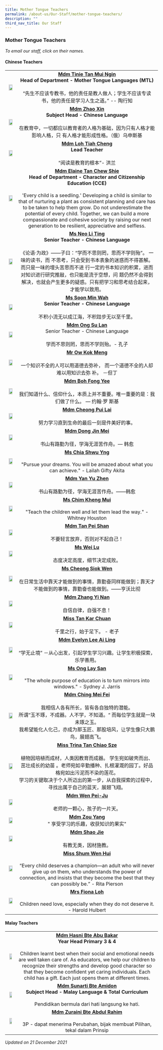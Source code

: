 ```yaml
---
title: Mother Tongue Teachers
permalink: /about-us/Our-Staff/mother-tongue-teachers/
description: ""
third_nav_title: Our Staff
---
```

### Mother Tongue Teachers

*To email our staff, click on their names.*

#### Chinese Teachers

|  |  |
|:---:|:---:|
| <img src="/images/mtt1.png" style="width:80%"> | [**Mdm Tinie Tan Mui Ngin**](mailto:tan_mui_ngin_tinie@moe.edu.sg)<br>**Head of Department - Mother Tongue Languages (MTL)**<br><br>“先生不应该专教书，他的责任是教人做人；学生不应该专读书，他的责任是学习人生之道。” -- 陶行知 |
| <img src="/images/mtt2.png" style="width:80%"> | [**Mdm Zhao Xin**](mailto:zhao_xin@moe.edu.sg)<br>**Subject Head - Chinese Language**<br><br>在教育中，一切都应以教育者的人格为基础，因为只有人格才能影响人格，只 有人格才能形成性格。（俄）乌申斯基 |
| <img src="/images/mtt3.png" style="width:80%"> | [**Mdm Loh Tiah Cheng**](mailto:loh_tiah_cheng@moe.edu.sg)<br>**Lead Teacher**<br><br>“阅读是教育的根本”- 洪兰 |
| <img src="/images/mtt4.png" style="width:80%"> | [**Mdm Elaine Tan Chew Shie**](mailto:tan_chew_shie@moe.edu.sg)<br>**Head of Department - Character and Citizenship Education (CCE)**<br><br>'Every child is a seedling.' Developing a child is similar to that of nurturing a plant as consistent planning and care has to be taken to help them grow. Do not underestimate the potential of every child. Together, we can build a more compassionate and cohesive society by raising our next generation to be resilient, appreciative and selfless. |
| <img src="/images/mtt5.png" style="width:80%"> | [**Ms Neo Li Ting**](mailto:neo_li_ting@moe.edu.sg)<br>**Senior Teacher - Chinese Language**<br><br>《论语·为政》——子曰：“学而不思则罔，思而不学则殆”。 一味的读书，而 不思考，只会受到书本表象的迷惑而不得甚解。而只是一味的埋头苦思而不进 行一定的书本知识的积累，进而对知识进行研究推敲，也只能是流于空想，问 题仍然不会得到解决，也就会产生更多的疑惑。只有把学习和思考结合起来， 才能学以致用。 |
| <img src="/images/mtt6.png" style="width:80%"> | [**Ms Soon Min Wah**](mailto:soon_min_wah@moe.edu.sg)<br>**Senior Teacher - Chinese Language**<br><br>不积小流无以成江海，不积跬步无以至千里。 |
| <img src="/images/mtt7.png" style="width:80%">  | [**Mdm Ong Su Lan**](mailto:ong_su_lan@moe.edu.sg)<br>Senior Teacher - Chinese Language<br><br>学而不思则罔，思而不学则殆。- 孔子  |
| <img src="/images/mtt8.png" style="width:80%"> | [**Mr Ow Kok Meng**](mailto:ow_kok_meng_a@moe.edu.sg)<br><br>一个知识不全的人可以用道德去弥补， 而一个道德不全的人却难以用知识去弥 补。 －但丁 |
| <img src="/images/mtt9.png" style="width:80%"> | [**Mdm Boh Fong Yee**](mailto:boh_fong_yeemo_fengyi@moe.edu.sg)<br><br>我们知道什么、信仰什么，本质上并不重要。唯一重要的是：我们做了什么。 — 约翰·罗 斯基 |
| <img src="/images/mtt10.png" style="width:80%"> | [**Mdm Cheong Pui Lai**](mailto:cheong_pui_lai@moe.edu.sg)<br><br>努力学习直到生命的最后一刻是件美好的事。 |
| <img src="/images/mtt11.png" style="width:80%"> | [**Mdm Dong Jin Mei**](mailto:dong_jinmei@moe.edu.sg)<br><br>书山有路勤为径，学海无涯苦作舟。— 韩愈 |
| <img src="/images/mtt12.png" style="width:80%"> | [**Ms Chia Shwu Yng**](mailto:chia_shwu_yng@moe.edu.sg)<br><br>"Pursue your dreams. You will be amazed about what you can achieve." - Lailah Gifty Akita |
| <img src="/images/mtt13.png" style="width:80%"> | [**Mdm Yan Yu Zhen**](mailto:yan_yuzhen@moe.edu.sg)<br><br>书山有路勤为径，学海无涯苦作舟。——韩愈 |
| <img src="/images/mtt14.png" style="width:80%"> | [**Ms Chim Kheng Mui**](mailto:chim_kheng_mui@moe.edu.sg)<br><br>"Teach the children well and let them lead the way." - Whitney Houston |
| <img src="/images/mtt15.png" style="width:80%"> | [**Mdm Tan Pei Shan**](mailto:tan_peishan@moe.edu.sg)<br><br>不要轻言放弃，否则对不起自己！ |
| <img src="/images/mtt16.png" style="width:80%"> | [**Ms Wei Lu**](mailto:wei_lu@moe.edu.sg)<br><br>态度决定高度，细节决定成败。 |
| <img src="/images/mtt17.png" style="width:80%"> | [**Ms Cheong Siok Wen**](mailto:cheong_siok_wen@moe.edu.sg)<br><br>在日常生活中靠天才能做到的事情，靠勤奋同样能做到；靠天才不能做到的事情，靠勤奋也能做到。——亨沃比彻 |
| <img src="/images/mtt18.png" style="width:80%"> | [**Mdm Zhang Yi Nan**](mailto:zhang_yinan@moe.edu.sg)<br><br>自信自律，自强不息！ |
| <img src="/images/mtt19.png" style="width:80%"> | [**Miss Tan Kar Chuan**](mailto:tan_kar_chuan@moe.edu.sg)<br><br>千里之行，始于足下。 - 老子 |
| <img src="/images/mtt20.png" style="width:80%"> | [**Mdm Evelyn Lee Ai Ling**](mailto:lee_ai_ling_evelyn@moe.edu.sg)<br><br>“学无止境” －从心出发，引起学生学习兴趣。让学生积极探索，乐学善用。 |
| <img src="/images/mtt21.png" style="width:80%"> | [**Ms Ong Lay San**](mailto:ong_lay_san@moe.edu.sg)<br><br>"The whole purpose of education is to turn mirrors into windows." - Sydney J. Jarris |
| <img src="/images/mtt22.png" style="width:80%"> | [**Mdm Ching Mei Fei**](mailto:ching_mei_fei@moe.edu.sg)<br><br>我相信人各有所长，皆有各自独特的潜能。<br>所谓“玉不琢，不成器。人不学，不知道。“ 而每位学生就是一块未琢之玉。<br>我希望能化人化己，亦成为那玉匠、那股培风，让学生像只大鹏鸟，展翅高飞。 |
| <img src="/images/mtt23.png" style="width:80%"> | [**Miss Trina Tan Chiao Sze**](mailto:tan_chiao_sze_trina@moe.edu.sg)<br><br>植物因培植而成材，人类因教育而成器。 学生宛如破壳而出、茁壮成长的幼苗 。老师宛如辛勤播种、扎根灌溉的园丁。好品格宛如出污泥而不染的莲花。<br>学习的关键取决于个人所迈出的第一步，从自我探索的过程中，寻找出属于自己的蓝天，展翅飞翔。 |
| <img src="/images/mtt24.png" style="width:80%"> | [**Mdm Wen Pei-Ju**](mailto:wen_pei_ju@moe.edu.sg)<br><br>老师的一颗心，孩子的一片天。 |
| <img src="/images/mtt25.png" style="width:80%"> | [**Mdm Zou Yang**](mailto:zou_yang@moe.edu.sg)<br> " 享受学习的乐趣，收获知识的果实" |
| <img src="/images/mtt26.png" style="width:80%"> | [**Mdm Shao Jie**](mailto:shao_jie@moe.edu.sg)<br><br>有教无类，因材施教。 |
| <img src="/images/mtt27.png" style="width:80%"> | [**Miss Shum Wen Hui**](mailto:shum_wen_hui@moe.edu.sg)<br><br>“Every child deserves a champion—an adult who will never give up on them, who understands the power of connection, and insists that they become the best that they can possibly be.” - Rita Pierson  |
| <img src="/images/mtt28.png" style="width:80%"> | [**Mrs Fiona Loh**](mailto:fiona_ho_shiyi@moe.edu.sg)<br><br>Children need love, especially when they do not deserve it. - Harold Hulbert  |

#### Malay Teachers

|  |  |
|:---:|:---:|
| <img src="/images/mtt29.png" style="width:65%"> |[**Mdm Hasni Bte Abu Bakar**](mailto:hasni_abu_bakar@moe.edu.sg)<br>**Year Head Primary 3 & 4**<br><br>Children learnt best when their social and emotional needs are well taken care of. As educators, we help our children to recognize their strengths and develop good character so that they become confident yet caring individuals. Each child has a gift. Each just opens them at different times. |
| <img src="/images/mtt30.png" style="width:65%"> | [**Mdm Sunarti Bte Amidon**](mailto:Sunarti_AMIDON@moe.edu.sg)<br>**Subject Head - Malay Language & Total Curriculum**<br><br>Pendidikan bermula dari hati langsung ke hati. |
| <img src="/images/mtt31.png" style="width:65%"> |[**Mdm Zuraini Bte Abdul Rahim**](mailto:zuraini_abdul_rahim@moe.edu.sg)<br><br>3P - dapat menerima Perubahan, bijak membuat Pilihan, tekal dalam Prinsip |

*Updated on 21 December 2021*